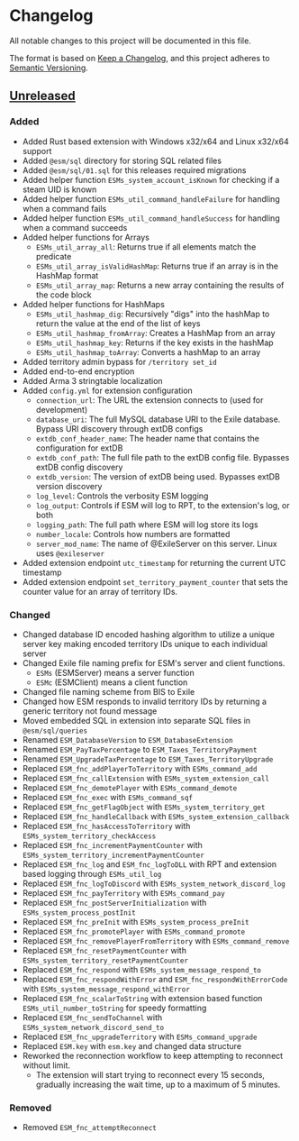 # Changelog

All notable changes to this project will be documented in this file.

The format is based on [Keep a Changelog](https://keepachangelog.com/en/1.1.0/),
and this project adheres to [Semantic Versioning](https://semver.org/spec/v2.0.0.html).

## [Unreleased]

### Added
- Added Rust based extension with Windows x32/x64 and Linux x32/x64 support
- Added `@esm/sql` directory for storing SQL related files
- Added `@esm/sql/01.sql` for this releases required migrations
- Added helper function `ESMs_system_account_isKnown` for checking if a steam UID is known
- Added helper function `ESMs_util_command_handleFailure` for handling when a command fails
- Added helper function `ESMs_util_command_handleSuccess` for handling when a command succeeds
- Added helper functions for Arrays
    - `ESMs_util_array_all`: Returns true if all elements match the predicate
    - `ESMs_util_array_isValidHashMap`: Returns true if an array is in the HashMap format
    - `ESMs_util_array_map`: Returns a new array containing the results of the code block
- Added helper functions for HashMaps
    - `ESMs_util_hashmap_dig`: Recursively "digs" into the hashMap to return the value at the end of the list of keys
    - `ESMs_util_hashmap_fromArray`: Creates a HashMap from an array
    - `ESMs_util_hashmap_key`: Returns if the key exists in the hashMap
    - `ESMs_util_hashmap_toArray`: Converts a hashMap to an array
- Added territory admin bypass for `/territory set_id`
- Added end-to-end encryption
- Added Arma 3 stringtable localization
- Added `config.yml` for extension configuration
    - `connection_url`: The URL the extension connects to (used for development)
    - `database_uri`: The full MySQL database URI to the Exile database. Bypass URI discovery through extDB configs
    - `extdb_conf_header_name`: The header name that contains the configuration for extDB
    - `extdb_conf_path`: The full file path to the extDB config file. Bypasses extDB config discovery
    - `extdb_version`: The version of extDB being used. Bypasses extDB version discovery
    - `log_level`: Controls the verbosity ESM logging
    - `log_output`: Controls if ESM will log to RPT, to the extension's log, or both
    - `logging_path`: The full path where ESM will log store its logs
    - `number_locale`: Controls how numbers are formatted
    - `server_mod_name`: The name of @ExileServer on this server. Linux uses `@exileserver`
- Added extension endpoint `utc_timestamp` for returning the current UTC timestamp
- Added extension endpoint `set_territory_payment_counter` that sets the counter value for an array of territory IDs.

### Changed
- Changed database ID encoded hashing algorithm to utilize a unique server key making encoded territory IDs unique to each individual server
- Changed Exile file naming prefix for ESM's server and client functions.
    - `ESMs` (ESMServer) means a server function
    - `ESMc` (ESMClient) means a client function
- Changed file naming scheme from BIS to Exile
- Changed how ESM responds to invalid territory IDs by returning a generic territory not found message
- Moved embedded SQL in extension into separate SQL files in `@esm/sql/queries`
- Renamed `ESM_DatabaseVersion` to `ESM_DatabaseExtension`
- Renamed `ESM_PayTaxPercentage` to `ESM_Taxes_TerritoryPayment`
- Renamed `ESM_UpgradeTaxPercentage` to `ESM_Taxes_TerritoryUpgrade`
- Replaced `ESM_fnc_addPlayerToTerritory` with `ESMs_command_add`
- Replaced `ESM_fnc_callExtension` with `ESMs_system_extension_call`
- Replaced `ESM_fnc_demotePlayer` with `ESMs_command_demote`
- Replaced `ESM_fnc_exec` with `ESMs_command_sqf`
- Replaced `ESM_fnc_getFlagObject` with `ESMs_system_territory_get`
- Replaced `ESM_fnc_handleCallback` with `ESMs_system_extension_callback`
- Replaced `ESM_fnc_hasAccessToTerritory` with `ESMs_system_territory_checkAccess`
- Replaced `ESM_fnc_incrementPaymentCounter` with `ESMs_system_territory_incrementPaymentCounter`
- Replaced `ESM_fnc_log` and `ESM_fnc_logToDLL` with RPT and extension based logging through `ESMs_util_log`
- Replaced `ESM_fnc_logToDiscord` with `ESMs_system_network_discord_log`
- Replaced `ESM_fnc_payTerritory` with `ESMs_command_pay`
- Replaced `ESM_fnc_postServerInitialization` with `ESMs_system_process_postInit`
- Replaced `ESM_fnc_preInit` with `ESMs_system_process_preInit`
- Replaced `ESM_fnc_promotePlayer` with `ESMs_command_promote`
- Replaced `ESM_fnc_removePlayerFromTerritory` with `ESMs_command_remove`
- Replaced `ESM_fnc_resetPaymentCounter` with `ESMs_system_territory_resetPaymentCounter`
- Replaced `ESM_fnc_respond` with `ESMs_system_message_respond_to`
- Replaced `ESM_fnc_respondWithError` and `ESM_fnc_respondWithErrorCode` with `ESMs_system_message_respond_withError`
- Replaced `ESM_fnc_scalarToString` with extension based function `ESMs_util_number_toString` for speedy formatting
- Replaced `ESM_fnc_sendToChannel` with `ESMs_system_network_discord_send_to`
- Replaced `ESM_fnc_upgradeTerritory` with `ESMs_command_upgrade`
- Replaced `ESM.key` with `esm.key` and changed data structure
- Reworked the reconnection workflow to keep attempting to reconnect without limit.
    - The extension will start trying to reconnect every 15 seconds, gradually increasing the wait time, up to a maximum of 5 minutes.

### Removed
- Removed `ESM_fnc_attemptReconnect`

[Unreleased]: https://github.com/itsthedevman/esm_arma/compare/401f167e731c4bcb8ceb76a1a54cb3b4d343d48b..main
